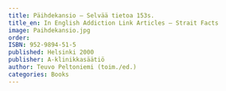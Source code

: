 ```yaml
---
title: Päihdekansio – Selvää tietoa 153s.
title_en: In English Addiction Link Articles – Strait Facts
image: Paihdekansio.jpg
order:
ISBN: 952-9894-51-5
published: Helsinki 2000
publisher: A-klinikkasäätiö
author: Teuvo Peltoniemi (toim./ed.)
categories: Books
---
```


